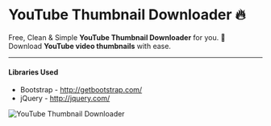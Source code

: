 # YouTube Thumbnail Downloader :fire:

Free, Clean & Simple **YouTube Thumbnail Downloader** for you. :slightly_smiling_face: <br>
Download **YouTube video thumbnails** with ease.<br>

---


#### Libraries Used


* Bootstrap - http://getbootstrap.com/
* jQuery - http://jquery.com/


![YouTube Thumbnail Downloader](https://img.shields.io/badge/YouTube-Thumbnail%20Downloader-green.svg)
